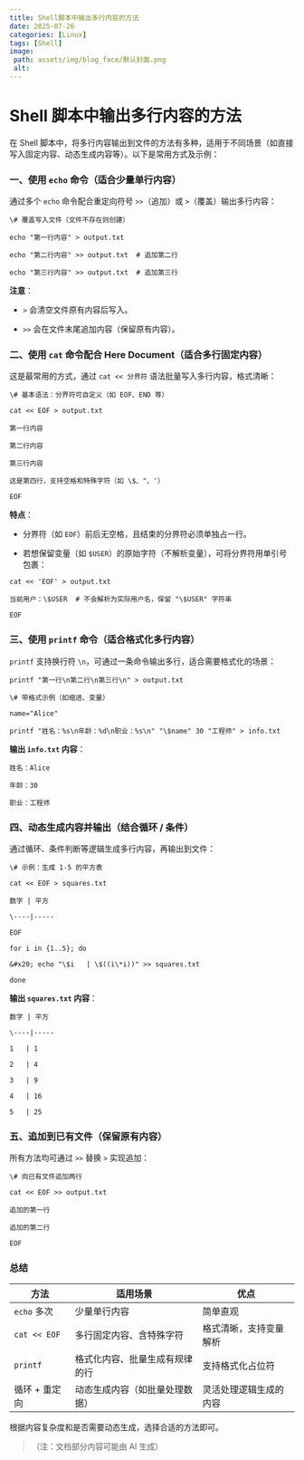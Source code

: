 ```yaml
---
title: Shell脚本中输出多行内容的方法
date: 2025-07-26
categories: [Linux]
tags: [Shell]
image:
 path: assets/img/blog_face/默认封面.png
 alt:
---
```

# Shell 脚本中输出多行内容的方法

在 Shell 脚本中，将多行内容输出到文件的方法有多种，适用于不同场景（如直接写入固定内容、动态生成内容等）。以下是常用方式及示例：

### 一、使用 `echo` 命令（适合少量单行内容）

通过多个 `echo` 命令配合重定向符号 `>>`（追加）或 `>`（覆盖）输出多行内容：



```
\# 覆盖写入文件（文件不存在则创建）

echo "第一行内容" > output.txt

echo "第二行内容" >> output.txt  # 追加第二行

echo "第三行内容" >> output.txt  # 追加第三行
```

**注意**：



*   `>` 会清空文件原有内容后写入。

*   `>>` 会在文件末尾追加内容（保留原有内容）。

### 二、使用 `cat` 命令配合 Here Document（适合多行固定内容）

这是最常用的方式，通过 `cat << 分界符` 语法批量写入多行内容，格式清晰：



```
\# 基本语法：分界符可自定义（如 EOF、END 等）

cat << EOF > output.txt

第一行内容

第二行内容

第三行内容

这是第四行，支持空格和特殊字符（如 \$、"、'）

EOF
```

**特点**：



*   分界符（如 `EOF`）前后无空格，且结束的分界符必须单独占一行。

*   若想保留变量（如 `$USER`）的原始字符（不解析变量），可将分界符用单引号包裹：



```
cat << 'EOF' > output.txt

当前用户：\$USER  # 不会解析为实际用户名，保留 "\$USER" 字符串

EOF
```

### 三、使用 `printf` 命令（适合格式化多行内容）

`printf` 支持换行符 `\n`，可通过一条命令输出多行，适合需要格式化的场景：



```
printf "第一行\n第二行\n第三行\n" > output.txt

\# 带格式示例（如缩进、变量）

name="Alice"

printf "姓名：%s\n年龄：%d\n职业：%s\n" "\$name" 30 "工程师" > info.txt
```

**输出 **`info.txt`** 内容**：



```
姓名：Alice

年龄：30

职业：工程师
```

### 四、动态生成内容并输出（结合循环 / 条件）

通过循环、条件判断等逻辑生成多行内容，再输出到文件：



```
\# 示例：生成 1-5 的平方表

cat << EOF > squares.txt

数字 | 平方

\----|-----

EOF

for i in {1..5}; do

&#x20; echo "\$i   | \$((i\*i))" >> squares.txt

done
```

**输出 **`squares.txt`** 内容**：



```
数字 | 平方

\----|-----

1   | 1

2   | 4

3   | 9

4   | 16

5   | 25
```

### 五、追加到已有文件（保留原有内容）

所有方法均可通过 `>>` 替换 `>` 实现追加：



```
\# 向已有文件追加两行

cat << EOF >> output.txt

追加的第一行

追加的第二行

EOF
```

### 总结



| 方法          | 适用场景                       | 优点                   |
| ------------- | ------------------------------ | ---------------------- |
| `echo` 多次   | 少量单行内容                   | 简单直观               |
| `cat << EOF`  | 多行固定内容、含特殊字符       | 格式清晰，支持变量解析 |
| `printf`      | 格式化内容、批量生成有规律的行 | 支持格式化占位符       |
| 循环 + 重定向 | 动态生成内容（如批量处理数据） | 灵活处理逻辑生成的内容 |

根据内容复杂度和是否需要动态生成，选择合适的方法即可。

> （注：文档部分内容可能由 AI 生成）
